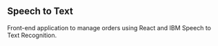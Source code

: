 ## Speech to Text

Front-end application to manage orders using React and IBM Speech to Text Recognition.

